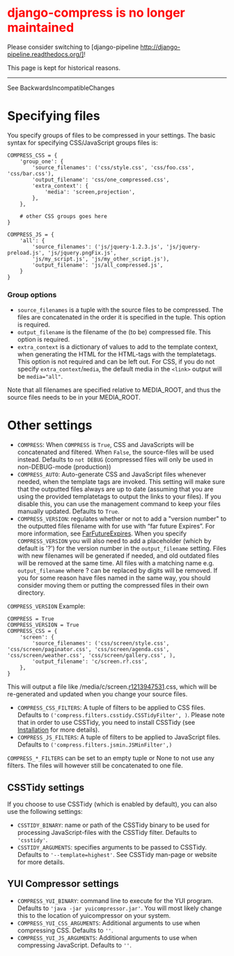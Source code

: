 # <font color='red'>django-compress is no longer maintained</font> #
Please consider switching to [django-pipeline http://django-pipeline.readthedocs.org/]!

This page is kept for historical reasons.

---


See BackwardsIncompatibleChanges

# Specifying files #
You specify groups of files to be compressed in your settings. The basic syntax for specifying CSS/JavaScript groups files is:
```
COMPRESS_CSS = {
    'group_one': {
        'source_filenames': ('css/style.css', 'css/foo.css', 'css/bar.css'),
        'output_filename': 'css/one_compressed.css',
        'extra_context': {
            'media': 'screen,projection',
        },
    },
    
    # other CSS groups goes here
}

COMPRESS_JS = {
    'all': {
        'source_filenames': ('js/jquery-1.2.3.js', 'js/jquery-preload.js', 'js/jquery.pngFix.js',
        'js/my_script.js', 'js/my_other_script.js'),
        'output_filename': 'js/all_compressed.js',
    }
}
```
### Group options ###
  * `source_filenames` is a tuple with the source files to be compressed. The files are concatenated in the order it is specified in the tuple. This option is required.
  * `output_filename` is the filename of the (to be) compressed file. This option is required.
  * `extra_context` is a dictionary of values to add to the template context, when generating the HTML for the HTML-tags with the templatetags. This option is not required and can be left out. For CSS, if you do not specify `extra_context`/`media`, the default media in the `<link>` output will be `media="all"`.

Note that all filenames are specified relative to MEDIA\_ROOT, and thus the source files needs to be in your MEDIA\_ROOT.

# Other settings #
  * `COMPRESS`: When `COMPRESS` is `True`, CSS and JavaScripts will be concatenated and filtered. When `False`, the source-files will be used instead. Defaults to `not DEBUG` (compressed files will only be used in non-DEBUG-mode (production))
  * `COMPRESS_AUTO`: Auto-generate CSS and JavaScript files whenever needed, when the template tags are invoked. This setting will make sure that the outputted files always are up to date (assuming that you are using the provided templatetags to output the links to your files). If you disable this, you can use the management command to keep your files manually updated. Defaults to `True`.
  * `COMPRESS_VERSION`: regulates whether or not to add a "version number" to the outputted files filename with for use with “far future Expires”. For more information, see [FarFutureExpires](FarFutureExpires.md). When you specify `COMPRESS_VERSION` you will also need to add a placeholder (which by default is '?') for the version number in the `output_filename` setting. Files with new filenames will be generated if needed, and old outdated files will be removed at the same time. All files with a matching name e.g. `output_filename` where ? can be replaced by digits will be removed. If you for some reason have files named in the same way, you should consider moving them or putting the compressed files in their own directory.

`COMPRESS_VERSION` Example:
```
COMPRESS = True
COMPRESS_VERSION = True
COMPRESS_CSS = {
    'screen': {
        'source_filenames': ('css/screen/style.css', 'css/screen/paginator.css', 'css/screen/agenda.css', 'css/screen/weather.css', 'css/screen/gallery.css', ),
        'output_filename': 'c/screen.r?.css',
    },
}
```

This will output a file like /media/c/screen.[r1213947531](https://code.google.com/p/django-compress/source/detail?r=1213947531).css, which will be re-generated and updated when you change your source files.

  * `COMPRESS_CSS_FILTERS`: A tuple of filters to be applied to CSS files. Defaults to `('compress.filters.csstidy.CSSTidyFilter', )`. Please note that in order to use CSSTidy, you need to install CSSTidy (see [Installation](Installation.md) for more details).
  * `COMPRESS_JS_FILTERS`: A tuple of filters to be applied to JavaScript files. Defaults to `('compress.filters.jsmin.JSMinFilter',)`

`COMPRESS_*_FILTERS` can be set to an empty tuple or None to not use any filters. The files will however still be concatenated to one file.

## CSSTidy settings ##
If you choose to use CSSTidy (which is enabled by default), you can also use the following settings:
  * `CSSTIDY_BINARY`: name or path of the CSSTidy binary to be used for processing JavaScript-files with the CSSTidy filter. Defaults to `'csstidy'`.
  * `CSSTIDY_ARGUMENTS`: specifies arguments to be passed to CSSTidy. Defaults to `'--template=highest'`. See CSSTidy man-page or website for more details.

## YUI Compressor settings ##
  * `COMPRESS_YUI_BINARY`: command line to execute for the YUI program. Defaults to `'java -jar yuicompressor.jar'`. You will most likely change this to the location of yuicompressor on your system.
  * `COMPRESS_YUI_CSS_ARGUMENTS`: Additional arguments to use when compressing CSS. Defaults to `''`.
  * `COMPRESS_YUI_JS_ARGUMENTS`: Additional arguments to use when compressing JavaScript. Defaults to `''`.